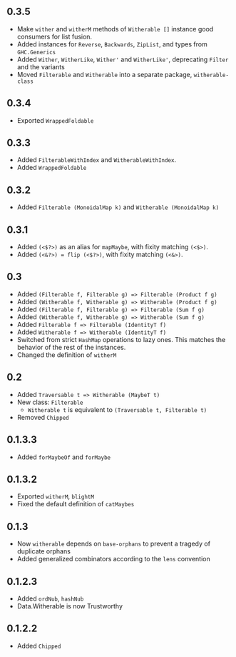 0.3.5
-------

* Make `wither` and `witherM` methods of `Witherable []` instance
  good consumers for list fusion.
* Added instances for `Reverse`, `Backwards`, `ZipList`, and types from `GHC.Generics`
* Added `Wither`, `WitherLike`, `Wither'` and `WitherLike'`, deprecating `Filter` and the variants
* Moved `Filterable` and `Witherable` into a separate package, `witherable-class`

0.3.4
-------
* Exported `WrappedFoldable`

0.3.3
-------

* Added `FilterableWithIndex` and `WitherableWithIndex`.
* Added `WrappedFoldable`

0.3.2
----------

* Added `Filterable (MonoidalMap k)` and `Witherable (MonoidalMap k)`

0.3.1
-------
* Added `(<$?>)` as an alias for `mapMaybe`, with fixity matching `(<$>)`.
* Added `(<&?>) = flip (<$?>)`, with fixity matching `(<&>)`.

0.3
-------
* Added `(Filterable f, Filterable g) => Filterable (Product f g)`
* Added `(Witherable f, Witherable g) => Witherable (Product f g)`
* Added `(Filterable f, Filterable g) => Filterable (Sum f g)`
* Added `(Witherable f, Witherable g) => Witherable (Sum f g)`
* Added `Filterable f => Filterable (IdentityT f)`
* Added `Witherable f => Witherable (IdentityT f)`
* Switched from strict `HashMap` operations to lazy ones. This
  matches the behavior of the rest of the instances.
* Changed the definition of `witherM`

0.2
-------
* Added `Traversable t => Witherable (MaybeT t)`
* New class: `Filterable`
  * `Witherable t` is equivalent to `(Traversable t, Filterable t)`
* Removed `Chipped`

0.1.3.3
-------
* Added `forMaybeOf` and `forMaybe`

0.1.3.2
-------
* Exported `witherM`, `blightM`
* Fixed the default definition of `catMaybes`

0.1.3
-------
* Now `witherable` depends on `base-orphans` to prevent a tragedy of duplicate orphans
* Added generalized combinators according to the `lens` convention

0.1.2.3
-------
* Added `ordNub`, `hashNub`
* Data.Witherable is now Trustworthy

0.1.2.2
-------
* Added `Chipped`

